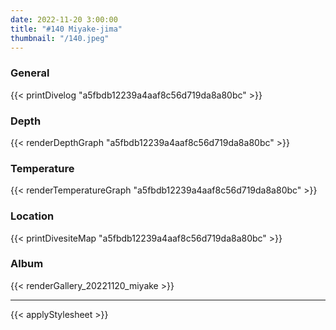 ```yaml
---
date: 2022-11-20 3:00:00
title: "#140 Miyake-jima"
thumbnail: "/140.jpeg"
---
```


### General

{{< printDivelog "a5fbdb12239a4aaf8c56d719da8a80bc" >}}

### Depth

{{< renderDepthGraph "a5fbdb12239a4aaf8c56d719da8a80bc" >}}

### Temperature

{{< renderTemperatureGraph "a5fbdb12239a4aaf8c56d719da8a80bc" >}}

### Location

{{< printDivesiteMap "a5fbdb12239a4aaf8c56d719da8a80bc" >}}

### Album

{{< renderGallery_20221120_miyake >}}

---

{{< applyStylesheet >}}
